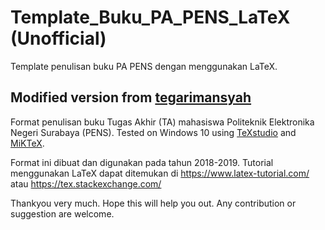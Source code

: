 # Template_Buku_PA_PENS_LaTeX (Unofficial)
Template penulisan buku PA PENS dengan menggunakan LaTeX.

## Modified version from [tegarimansyah](https://github.com/tegarimansyah/buku_pa_pens_latex)

Format penulisan buku Tugas Akhir (TA) mahasiswa Politeknik Elektronika Negeri Surabaya (PENS). Tested on Windows 10 using [TeXstudio](https://www.texstudio.org/) and [MiKTeX](https://miktex.org/).

Format ini dibuat dan digunakan pada tahun 2018-2019. Tutorial menggunakan LaTeX dapat ditemukan di https://www.latex-tutorial.com/ atau https://tex.stackexchange.com/

Thankyou very much. Hope this will help you out. Any contribution or suggestion are welcome.
